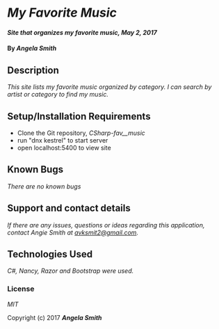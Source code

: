 # _My Favorite Music_

#### _Site that organizes my favorite music, May 2, 2017_

#### By _**Angela Smith**_

## Description

_This site lists my favorite music organized by category. I can search by artist or category to find my music._

## Setup/Installation Requirements

* Clone the Git repository, _CSharp-fav__music_
* run "dnx kestrel" to start server
* open localhost:5400 to view site

## Known Bugs

_There are no known bugs_

## Support and contact details

_If there are any issues, questions or ideas regarding this application, contact Angie Smith at avksmit2@gmail.com._

## Technologies Used

_C#, Nancy, Razor and Bootstrap were used._

### License

*MIT*

Copyright (c) 2017 **_Angela Smith_**
